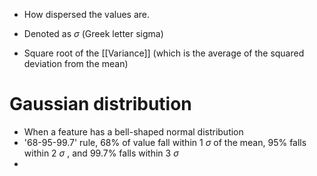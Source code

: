 - How dispersed the values are.

- Denoted as $\sigma$ (Greek letter sigma) 
- Square root of the [[Variance]] (which is the average of the squared deviation from the mean)

# Gaussian distribution 
- When a feature has a bell-shaped normal distribution
- '68-95-99.7' rule, 68% of value fall within 1 $\sigma$ of the mean, 95% falls within 2 $\sigma$ , and 99.7% falls within 3 $\sigma$ 
- 
